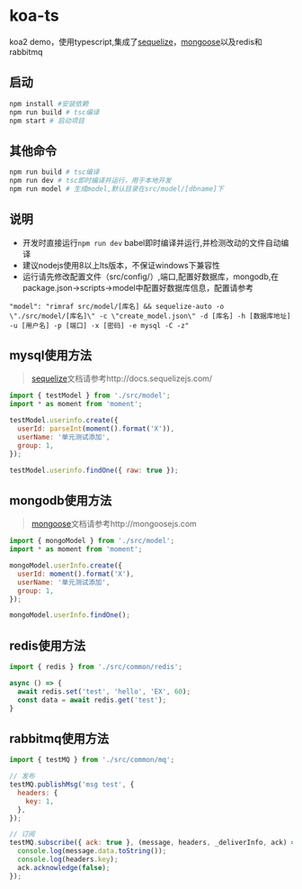 # koa-ts
koa2 demo，使用typescript,集成了[sequelize](http://docs.sequelizejs.com/)，[mongoose](http://mongoosejs.com)以及redis和rabbitmq

## 启动
```sh
npm install #安装依赖
npm run build # tsc编译
npm start # 启动项目
```

## 其他命令
```sh
npm run build # tsc编译
npm run dev # tsc即时编译并运行，用于本地开发
npm run model # 生成model,默认目录在src/model/[dbname]下
```


## 说明
+ 开发时直接运行``` npm run dev ``` babel即时编译并运行,并检测改动的文件自动编译
+ 建议nodejs使用8以上lts版本，不保证windows下兼容性
+ 运行请先修改配置文件（src/config/）,端口,配置好数据库，mongodb,在package.json->scripts->model中配置好数据库信息，配置请参考
```
"model": "rimraf src/model/[库名] && sequelize-auto -o \"./src/model/[库名]\" -c \"create_model.json\" -d [库名] -h [数据库地址] -u [用户名] -p [端口] -x [密码] -e mysql -C -z"
```

## mysql使用方法
> [sequelize](http://docs.sequelizejs.com/)文档请参考http://docs.sequelizejs.com/

```js
import { testModel } from './src/model';
import * as moment from 'moment';

testModel.userinfo.create({
  userId: parseInt(moment().format('X')),
  userName: '单元测试添加',
  group: 1,
});

testModel.userinfo.findOne({ raw: true });

```

## mongodb使用方法

> [mongoose](http://mongoosejs.com)文档请参考http://mongoosejs.com

```js
import { mongoModel } from './src/model';
import * as moment from 'moment';

mongoModel.userInfo.create({
  userId: moment().format('X'),
  userName: '单元测试添加',
  group: 1,
});

mongoModel.userInfo.findOne();
```
## redis使用方法
```js
import { redis } from './src/common/redis';

async () => {
  await redis.set('test', 'hello', 'EX', 60);
  const data = await redis.get('test');
}
```
## rabbitmq使用方法
```js
import { testMQ } from './src/common/mq';

// 发布
testMQ.publishMsg('msg test', {
  headers: {
    key: 1,
  },
});

// 订阅
testMQ.subscribe({ ack: true }, (message, headers, _deliverInfo, ack) => {
  console.log(message.data.toString());
  console.log(headers.key);
  ack.acknowledge(false);
});
```

